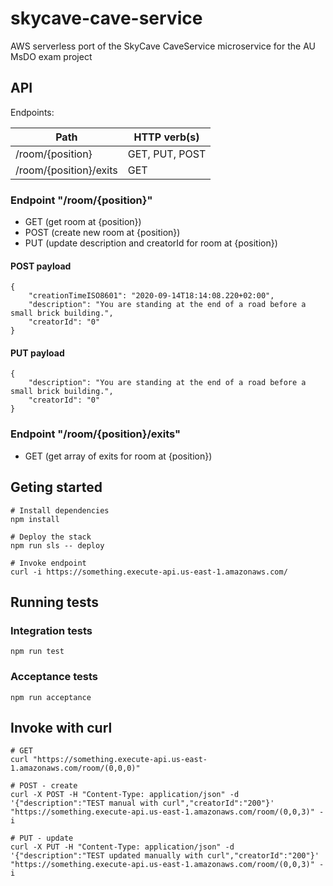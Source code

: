 # skycave-cave-service

AWS serverless port of the SkyCave CaveService microservice for the AU MsDO exam project

## API

Endpoints:

| Path                   | HTTP verb(s)   |
| ---------------------- | -------------- |
| /room/{position}       | GET, PUT, POST |
| /room/{position}/exits | GET            |

### Endpoint "/room/{position}"

- GET (get room at {position})
- POST (create new room at {position})
- PUT (update description and creatorId for room at {position})

#### POST payload

```
{
    "creationTimeISO8601": "2020-09-14T18:14:08.220+02:00",
    "description": "You are standing at the end of a road before a small brick building.",
    "creatorId": "0"
}
```

#### PUT payload

```
{
    "description": "You are standing at the end of a road before a small brick building.",
    "creatorId": "0"
}
```

### Endpoint "/room/{position}/exits"

- GET (get array of exits for room at {position})

## Geting started

```
# Install dependencies
npm install

# Deploy the stack
npm run sls -- deploy

# Invoke endpoint
curl -i https://something.execute-api.us-east-1.amazonaws.com/
```

## Running tests

### Integration tests

```
npm run test
```

### Acceptance tests

```
npm run acceptance
```

## Invoke with curl

```
# GET
curl "https://something.execute-api.us-east-1.amazonaws.com/room/(0,0,0)"

# POST - create
curl -X POST -H "Content-Type: application/json" -d '{"description":"TEST manual with curl","creatorId":"200"}' "https://something.execute-api.us-east-1.amazonaws.com/room/(0,0,3)" -i

# PUT - update
curl -X PUT -H "Content-Type: application/json" -d '{"description":"TEST updated manually with curl","creatorId":"200"}' "https://something.execute-api.us-east-1.amazonaws.com/room/(0,0,3)" -i
```
